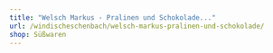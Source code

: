```yaml
---
title: "Welsch Markus - Pralinen und Schokolade..."
url: /windischeschenbach/welsch-markus-pralinen-und-schokolade/
shop: Süßwaren
---
```

